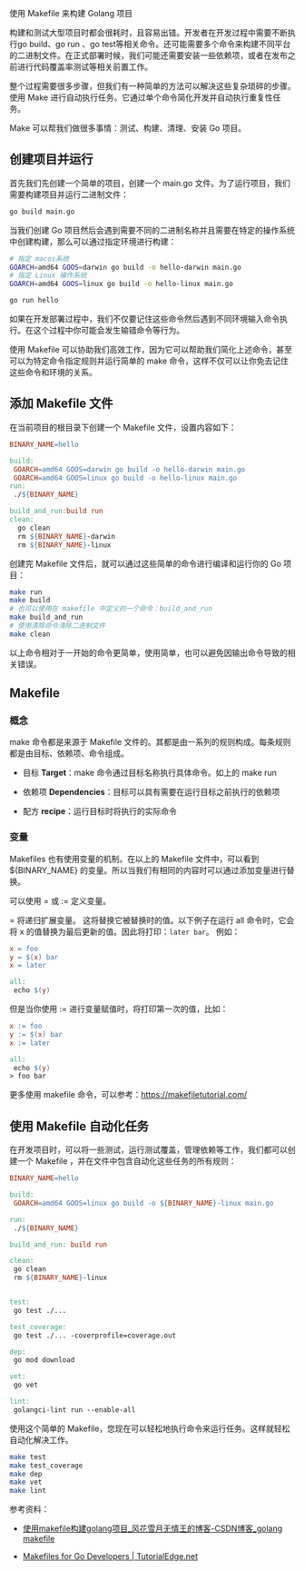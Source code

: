使用 Makefile 来构建 Golang 项目

构建和测试大型项目时都会很耗时，且容易出错。开发者在开发过程中需要不断执行go build、go run 、go test等相关命令。还可能需要多个命令来构建不同平台的二进制文件。在正式部署时候，我们可能还需要安装一些依赖项，或者在发布之前进行代码覆盖率测试等相关前置工作。

整个过程需要很多步骤，但我们有一种简单的方法可以解决这些复杂琐碎的步骤。使用 Make 进行自动执行任务。它通过单个命令简化开发并自动执行重复性任务。

Make 可以帮我们做很多事情：测试、构建、清理、安装 Go 项目。

## 创建项目并运行

首先我们先创建一个简单的项目，创建一个 main.go 文件。为了运行项目，我们需要构建项目并运行二进制文件：

```bash
go build main.go
```

当我们创建 Go 项目然后会遇到需要不同的二进制名称并且需要在特定的操作系统中创建构建，那么可以通过指定环境进行构建：

```bash
# 指定 macos系统
GOARCH=amd64 GOOS=darwin go build -o hello-darwin main.go
# 指定 Linux 操作系统
GOARCH=amd64 GOOS=linux go build -o hello-linux main.go

go run hello
```

如果在开发部署过程中，我们不仅要记住这些命令然后遇到不同环境输入命令执行。在这个过程中你可能会发生输错命令等行为。

使用 Makefile 可以协助我们高效工作，因为它可以帮助我们简化上述命令，甚至可以为特定命令指定规则并运行简单的 make 命令，这样不仅可以让你免去记住这些命令和环境的关系。

## 添加 Makefile 文件

在当前项目的根目录下创建一个 Makefile 文件，设置内容如下：

```makefile
BINARY_NAME=hello

build:
 GOARCH=amd64 GOOS=darwin go build -o hello-darwin main.go
 GOARCH=amd64 GOOS=linux go build -o hello-linux main.go
run:
 ./${BINARY_NAME}

build_and_run:build run
clean:
  go clean
  rm ${BINARY_NAME}-darwin
  rm ${BINARY_NAME}-linux
```

创建完 Makefile 文件后，就可以通过这些简单的命令进行编译和运行你的 Go 项目：

```bash
make run
make build
# 也可以使用在 makefile 中定义的一个命令：build_and_run
make build_and_run
# 使用清除命令清除二进制文件
make clean
```

以上命令相对于一开始的命令更简单，使用简单，也可以避免因输出命令导致的相关错误。

## Makefile

### 概念

make 命令都是来源于 Makefile 文件的。其都是由一系列的规则构成。每条规则都是由目标、依赖项、命令组成。

- 目标 **Target**：make 命令通过目标名称执行具体命令。如上的 make run

- 依赖项 **Dependencies**：目标可以具有需要在运行目标之前执行的依赖项

- 配方 **recipe**：运行目标时将执行的实际命令

### 变量

Makefiles 也有使用变量的机制。在以上的 Makefile 文件中，可以看到 ${BINARY_NAME} 的变量。所以当我们有相同的内容时可以通过添加变量进行替换。

可以使用 = 或 := 定义变量。 

= 将递归扩展变量。 这将替换它被替换时的值。以下例子在运行 all 命令时，它会将 x 的值替换为最后更新的值。因此将打印：`later bar`。 例如：

```makefile
x = foo
y = $(x) bar
x = later

all:
 echo $(y)
```

但是当你使用 := 进行变量赋值时，将打印第一次的值，比如：

```makefile
x := foo
y := $(x) bar
x := later

all:
 echo $(y)
> foo bar
```

更多使用 makefile 命令，可以参考：https://makefiletutorial.com/

## 使用 Makefile 自动化任务

在开发项目时，可以将一些测试，运行测试覆盖，管理依赖等工作，我们都可以创建一个 Makefile ，并在文件中包含自动化这些任务的所有规则：

```makefile
BINARY_NAME=hello

build:
 GOARCH=amd64 GOOS=linux go build -o ${BINARY_NAME}-linux main.go

run:
 ./${BINARY_NAME}

build_and_run: build run

clean:
 go clean
 rm ${BINARY_NAME}-linux


test:
 go test ./...

test_coverage:
 go test ./... -coverprofile=coverage.out

dep:
 go mod download

vet:
 go vet

lint:
 golangci-lint run --enable-all

```

使用这个简单的 Makefile，您现在可以轻松地执行命令来运行任务。这样就轻松自动化解决工作。

```bash
make test
make test_coverage
make dep
make vet
make lint
```







参考资料：

- [使用makefile构建golang项目_风花雪月无情王的博客-CSDN博客_golang makefile](https://blog.csdn.net/u010230971/article/details/80335613)

- [Makefiles for Go Developers | TutorialEdge.net](https://tutorialedge.net/golang/makefiles-for-go-developers/)


